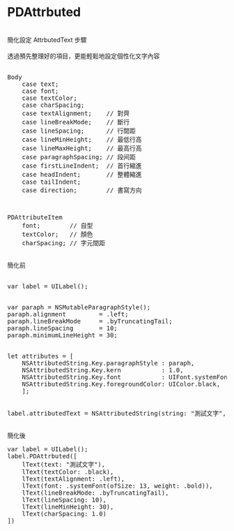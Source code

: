 # PDAttrbuted<br/>
<br/>
簡化設定 AttrbutedText 步驟<br/>
<br/>
透過預先整理好的項目，更能輕鬆地設定個性化文字內容<br/>
<br/>
<pre>
Body
    case text;
    case font;
    case textColor;
    case charSpacing;
    case textAlignment;    // 對齊
    case lineBreakMode;    // 斷行
    case lineSpacing;      // 行間距
    case lineMinHeight;    // 最低行高
    case lineMaxHeight;    // 最高行高
    case paragraphSpacing; // 段间距
    case firstLineIndent;  // 首行縮進
    case headIndent;       // 整體縮進
    case tailIndent;
    case direction;        // 書寫方向
</pre>
<br/>
<pre>
PDAttributeItem
    font;        // 自型
    textColor;   // 顏色
    charSpacing; // 字元間距
</pre>
<br/>
簡化前<br/>
<br/>
<pre>
var label = UILabel();
<br/>
var paraph = NSMutableParagraphStyle();
paraph.alignment         = .left;
paraph.lineBreakMode     = .byTruncatingTail;
paraph.lineSpacing       = 10;
paraph.minimumLineHeight = 30;
<br/>
let attributes = [
    NSAttributedString.Key.paragraphStyle : paraph,
    NSAttributedString.Key.kern           : 1.0,
    NSAttributedString.Key.font           : UIFont.systemFont(ofSize: 13, weight: .bold),
    NSAttributedString.Key.foregroundColor: UIColor.black,
    ];
<br/>
label.attributedText = NSAttributedString(string: "測試文字", attributes: attributes);
</pre>
<br/>
簡化後<br/>
<pre>
var label = UILabel();
label.PDAttrbuted([
    lText(text: "測試文字"),
    lText(textColor: .black),
    lText(textAlignment: .left),
    lText(font: .systemFont(ofSize: 13, weight: .bold)),
    lText(lineBreakMode: .byTruncatingTail),
    lText(lineSpacing: 10),
    lText(lineMinHeight: 30),
    lText(charSpacing: 1.0)
])
</pre>
